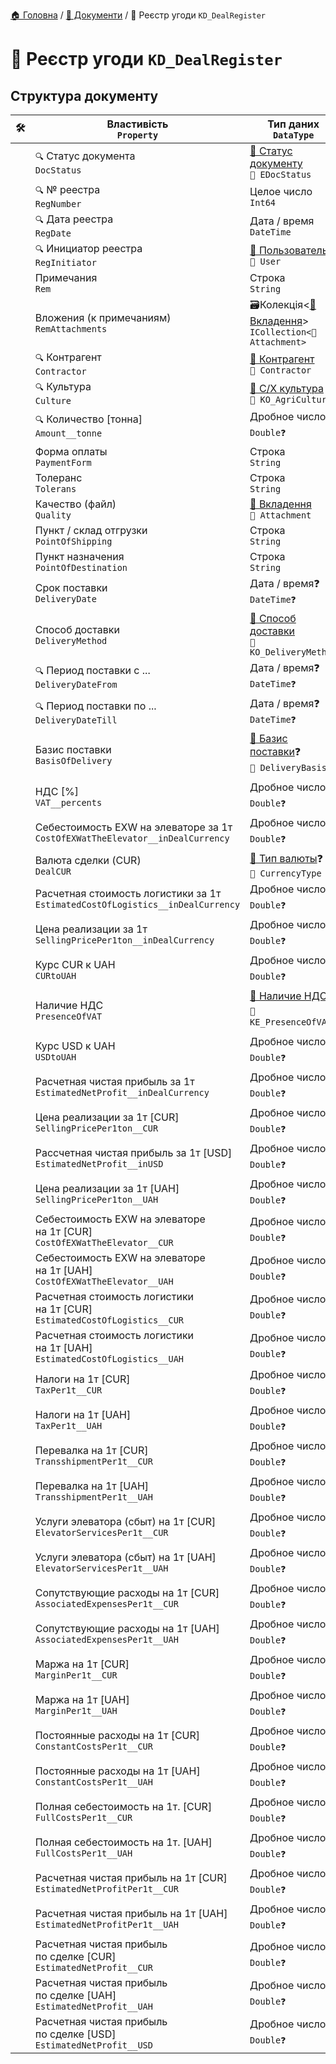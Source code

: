 ﻿[🏠 Головна](../README.MD) / [📕 Документи](./README.MD) / 📕 Реєстр угоди `KD_DealRegister` 

# 📕 Реєстр угоди `KD_DealRegister`

## Структура документу

|🛠️| Властивість </br> `Property` | Тип даних </br> `DataType` | Примітки |
|---|---|---|---|
|| `🔍` Статус документа </br> `DocStatus` | [🎲 Статус документу](../Enums/EDocStatus.md) </br> `🎲 EDocStatus` |  |
|| `🔍` № реестра </br> `RegNumber` | Целое число </br> `Int64` |  |
|| `🔍` Дата реестра </br> `RegDate` | Дата / время </br> `DateTime` |  |
|| `🔍` Инициатор реестра </br> `RegInitiator` | [📘 Пользователь](../Entities/User.md) </br> `📘 User` |  |
|| Примечания </br> `Rem` | Строка </br> `String` |  |
|| Вложения (к примечаниям) </br> `RemAttachments` | 🗃Колекція<[📘 Вкладення](../Entities/Attachment.md)> </br> `ICollection<📘 Attachment> `|  |
|| `🔍` Контрагент </br> `Contractor` | [📘 Контрагент](../Entities/Contractor.md) </br> `📘 Contractor` |  |
|| `🔍` Культура </br> `Culture` | [📘 С/Х культура](../Entities/KO_AgriCulture.md) </br> `📘 KO_AgriCulture` |  |
|| `🔍` Количество [тоннa] </br> `Amount__tonne` | Дробное число❓ </br> `Double❓` |  |
|| Форма оплаты </br> `PaymentForm` | Строка </br> `String` |  |
|| Толеранс </br> `Tolerans` | Строка </br> `String` |  |
|| Качество (файл) </br> `Quality` | [📘 Вкладення](../Entities/Attachment.md) </br> `📘 Attachment` |  |
|| Пункт / склад отгрузки </br> `PointOfShipping` | Строка </br> `String` |  |
|| Пункт назначения </br> `PointOfDestination` | Строка </br> `String` |  |
|| Срок поставки </br> `DeliveryDate` | Дата / время❓ </br> `DateTime❓` |  |
|| Способ доставки </br> `DeliveryMethod` | [📘 Способ доставки](../Entities/KO_DeliveryMethod.md) </br> `📘 KO_DeliveryMethod` |  |
|| `🔍` Период поставки с ... </br> `DeliveryDateFrom` | Дата / время❓ </br> `DateTime❓` |  |
|| `🔍` Период поставки по ... </br> `DeliveryDateTill` | Дата / время❓ </br> `DateTime❓` |  |
|| Базис поставки </br> `BasisOfDelivery` | [🎲 Базис поставки](../Enums/DeliveryBasis.md)❓ </br> `🎲 DeliveryBasis❓` |  |
|| НДС [%] </br> `VAT__percents` | Дробное число❓ </br> `Double❓` |  |
|| Себестоимость EXW на элеваторе за 1т </br> `CostOfEXWatTheElevator__inDealCurrency` | Дробное число❓ </br> `Double❓` |  |
|| Валюта сделки (CUR) </br> `DealCUR` | [🎲 Тип валюты](../Enums/CurrencyType.md)❓ </br> `🎲 CurrencyType` |  |
|| Расчетная стоимость логистики за 1т </br> `EstimatedCostOfLogistics__inDealCurrency` | Дробное число❓ </br> `Double❓` |  |
|| Цена реализации за 1т </br> `SellingPricePer1ton__inDealCurrency` | Дробное число❓ </br> `Double❓` |  |
|| Курс CUR к UAH </br> `CURtoUAH` | Дробное число❓ </br> `Double❓` |  |
|| Наличие НДС </br> `PresenceOfVAT` | [🎲 Наличие НДС](../Enums/KE_PresenceOfVAT.md)❓ </br> `🎲 KE_PresenceOfVAT❓` |  |
|| Курс USD к UAH </br> `USDtoUAH` | Дробное число❓ </br> `Double❓` |  |
|| Расчетная чистая прибыль за 1т </br> `EstimatedNetProfit__inDealCurrency` | Дробное число❓ </br> `Double❓` |  |
|| Цена реализации за 1т [CUR] </br> `SellingPricePer1ton__CUR` | Дробное число❓ </br> `Double❓` |  |
|| Рассчетная чистая прибыль за 1т [USD] </br> `EstimatedNetProfit__inUSD` | Дробное число❓ </br> `Double❓` |  |
|| Цена реализации за 1т [UAH] </br> `SellingPricePer1ton__UAH` | Дробное число❓ </br> `Double❓` |  |
|| Себестоимость EXW на элеваторе на 1т [CUR] </br> `CostOfEXWatTheElevator__CUR` | Дробное число❓ </br> `Double❓` |  |
|| Себестоимость EXW на элеваторе на 1т [UAH] </br> `CostOfEXWatTheElevator__UAH` | Дробное число❓ </br> `Double❓` |  |
|| Расчетная стоимость логистики на 1т [CUR] </br> `EstimatedCostOfLogistics__CUR` | Дробное число❓ </br> `Double❓` |  |
|| Расчетная стоимость логистики на 1т [UAH] </br> `EstimatedCostOfLogistics__UAH` | Дробное число❓ </br> `Double❓` |  |
|| Налоги на 1т [CUR] </br> `TaxPer1t__CUR` | Дробное число❓ </br> `Double❓` |  |
|| Налоги на 1т [UAH] </br> `TaxPer1t__UAH` | Дробное число❓ </br> `Double❓` |  |
|| Перевалка на 1т [CUR] </br> `TransshipmentPer1t__CUR` | Дробное число❓ </br> `Double❓` |  |
|| Перевалка на 1т [UAH] </br> `TransshipmentPer1t__UAH` | Дробное число❓ </br> `Double❓` |  |
|| Услуги элеватора (сбыт) на 1т [CUR] </br> `ElevatorServicesPer1t__CUR` | Дробное число❓ </br> `Double❓` |  |
|| Услуги элеватора (сбыт) на 1т [UAH] </br> `ElevatorServicesPer1t__UAH` | Дробное число❓ </br> `Double❓` |  |
|| Сопутствующие расходы на 1т [CUR] </br> `AssociatedExpensesPer1t__CUR` | Дробное число❓ </br> `Double❓` |  |
|| Сопутствующие расходы на 1т [UAH] </br> `AssociatedExpensesPer1t__UAH` | Дробное число❓ </br> `Double❓` |  |
|| Маржа на 1т [CUR] </br> `MarginPer1t__CUR` | Дробное число❓ </br> `Double❓` |  |
|| Маржа на 1т [UAH] </br> `MarginPer1t__UAH` | Дробное число❓ </br> `Double❓` |  |
|| Постоянные расходы на 1т [CUR] </br> `ConstantCostsPer1t__CUR` | Дробное число❓ </br> `Double❓` |  |
|| Постоянные расходы на 1т [UAH] </br> `ConstantCostsPer1t__UAH` | Дробное число❓ </br> `Double❓` |  |
|| Полная себестоимость на 1т. [CUR] </br> `FullCostsPer1t__CUR` | Дробное число❓ </br> `Double❓` |  |
|| Полная себестоимость на 1т. [UAH] </br> `FullCostsPer1t__UAH` | Дробное число❓ </br> `Double❓` |  |
|| Расчетная чистая прибыль на 1т [CUR] </br> `EstimatedNetProfitPer1t__CUR` | Дробное число❓ </br> `Double❓` |  |
|| Расчетная чистая прибыль на 1т [UAH] </br> `EstimatedNetProfitPer1t__UAH` | Дробное число❓ </br> `Double❓` |  |
|| Расчетная чистая прибыль по сделке [CUR] </br> `EstimatedNetProfit__CUR` | Дробное число❓ </br> `Double❓` |  |
|| Расчетная чистая прибыль по сделке [UAH] </br> `EstimatedNetProfit__UAH` | Дробное число❓ </br> `Double❓` |  |
|| Расчетная чистая прибыль по сделке [USD] </br> `EstimatedNetProfit__USD` | Дробное число❓ </br> `Double❓` |  |

